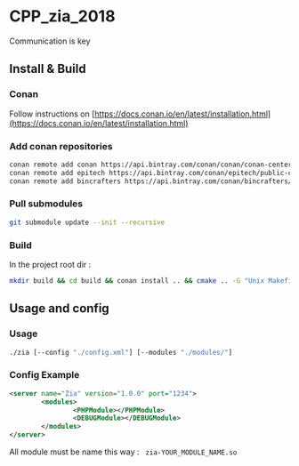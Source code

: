 # CPP_zia_2018

Communication is key

## Install & Build

### Conan

Follow instructions on [https://docs.conan.io/en/latest/installation.html](https://docs.conan.io/en/latest/installation.html)

### Add conan repositories

```sh
conan remote add conan https://api.bintray.com/conan/conan/conan-center
conan remote add epitech https://api.bintray.com/conan/epitech/public-conan
conan remote add bincrafters https://api.bintray.com/conan/bincrafters/public-conan
```

### Pull submodules

```sh
git submodule update --init --recursive
```

### Build

In the project root dir :

```sh
mkdir build && cd build && conan install .. && cmake .. -G "Unix Makefiles" && cmake --build .
```
## Usage and config

### Usage

```sh
./zia [--config "./config.xml"] [--modules "./modules/"]
```
### Config Example

```xml
<server name="Zia" version="1.0.0" port="1234">
        <modules>
                <PHPModule></PHPModule>
                <DEBUGModule></DEBUGModule>
        </modules>
</server>
```
All module must be name this way : `` zia-YOUR_MODULE_NAME.so``
